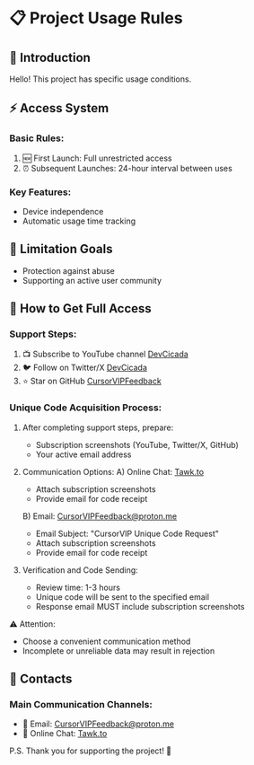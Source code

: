 # 📋 Project Usage Rules

## 👋 Introduction
Hello! This project has specific usage conditions.

## ⚡ Access System

### Basic Rules:
1. 🆕 First Launch: Full unrestricted access
2. ⏰ Subsequent Launches: 24-hour interval between uses

### Key Features:
- Device independence
- Automatic usage time tracking

## 🎯 Limitation Goals
- Protection against abuse
- Supporting an active user community

## 🎁 How to Get Full Access

### Support Steps:
1. 📺 Subscribe to YouTube channel [DevCicada](https://www.youtube.com/@DevCicadaY)
2. 🐦 Follow on Twitter/X [DevCicada](https://x.com/devcicaday)
3. ⭐ Star on GitHub [CursorVIPFeedback](https://github.com/DevCicadaY/CursorVIPFeedback)

### Unique Code Acquisition Process:
1. After completing support steps, prepare:
   - Subscription screenshots (YouTube, Twitter/X, GitHub)
   - Your active email address

2. Communication Options:
   A) Online Chat: [Tawk.to](https://tawk.to/cursorvipfeedback)
      - Attach subscription screenshots
      - Provide email for code receipt

   B) Email: CursorVIPFeedback@proton.me
      - Email Subject: "CursorVIP Unique Code Request"
      - Attach subscription screenshots
      - Provide email for code receipt

3. Verification and Code Sending:
   - Review time: 1-3 hours
   - Unique code will be sent to the specified email
   - Response email MUST include subscription screenshots

⚠️ Attention:
- Choose a convenient communication method
- Incomplete or unreliable data may result in rejection

## 💬 Contacts
### Main Communication Channels:
- 📧 Email: CursorVIPFeedback@proton.me
- 💬 Online Chat: [Tawk.to](https://tawk.to/cursorvipfeedback)

P.S. Thank you for supporting the project! 🙌
